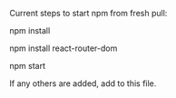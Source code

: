 Current steps to start npm from fresh pull:

npm install 

npm install react-router-dom

npm start

If any others are added, add to this file.
